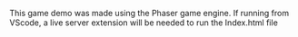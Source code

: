 This game demo was made using the Phaser game engine.
If running from VScode, a live server extension will be needed to run the Index.html file
